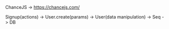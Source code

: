 ChanceJS ->  https://chancejs.com/

Signup(actions) -> User.create(params) -> User(data manipulation) -> Seq -> DB